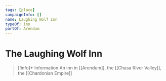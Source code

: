 ```yaml
---
tags: [place]
campaignInfo: []
name: Laughing Wolf Inn
typeOf: inn
partOf: Arendum
---
```

# The Laughing Wolf Inn
>[!info]+ Information
> An  inn in [[Arendum]], the [[Chasa River Valley]], the [[Chardonian Empire]]

